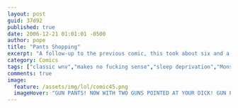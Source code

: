 ```yaml
---
layout: post
guid: 37d92
published: true
date: 2006-12-21 01:01:01 -0500
author: pope
title: "Pants Shopping"
excerpt: "A follow-up to the previous comic, this took about six and a half months to produce, and we had no idea what we were doing the entire time. Is it funny? hard to say. Maybe stay up for a good solid semester or two and then come back and let us know."
category: Comics
tags: ["classic wnv","makes no fucking sense","sleep deprivation","Monster energy"]
comments: true 
image:
  feature: /assets/img/lol/comic45.png
  imageHover: "GUN PANTS! NOW WITH TWO GUNS POINTED AT YOUR DICK! GUN PANTS!"
---
```


